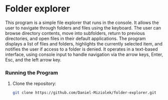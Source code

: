 # Folder explorer

This program is a simple file explorer that runs in the console. It allows the user to navigate through
folders and files using the keyboard. The user can browse directory contents, move into subfolders, return
to previous directories, and open files in their default applications. The program displays 
a list of files and folders, highlights the currently selected item, and notifies the user if access to a folder is denied. 
It operates in a text-based interface, using console input to handle navigation via the arrow keys, Enter, Esc, and the left arrow key.

### Running the Program

1. Clone the repository:

   ```bash
   git clone https://github.com/Daniel-Miziolek/folder-explorer.git

